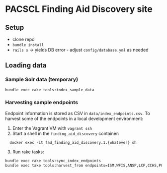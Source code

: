 # PACSCL Finding Aid Discovery site

## Setup

- clone repo
- `bundle install`
- `rails s` -> yields DB error - adjust `config/database.yml` as needed

## Loading data

### Sample Solr data (temporary)

```bash
bundle exec rake tools:index_sample_data
```

### Harvesting sample endpoints

Endpoint information is stored as CSV in `data/index_endpoints.csv`. To harvest some of the endpoints in a local development environment:

1. Enter the Vagrant VM with `vagrant ssh`
2. Start a shell in the `finding_aid_discovery` container:
```
  docker exec -it fad_finding_aid_discovery.1.{whatever} sh
```
3. Run rake tasks:

```bash
bundle exec rake tools:sync_index_endpoints
bundle exec take tools:harvest_from endpoints=ISM,WFIS,ANSP,LCP,CCHS,PCA
```